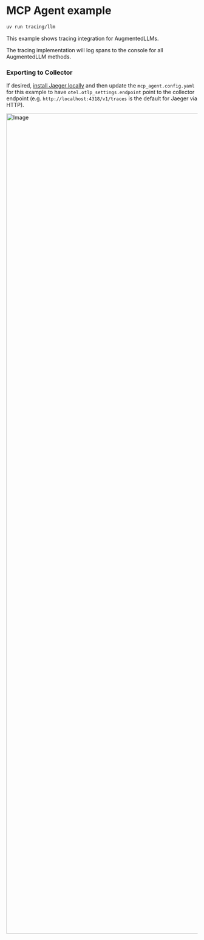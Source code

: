 # MCP Agent example

```bash
uv run tracing/llm
```

This example shows tracing integration for AugmentedLLMs.

The tracing implementation will log spans to the console for all AugmentedLLM methods.

### Exporting to Collector

If desired, [install Jaeger locally](https://www.jaegertracing.io/docs/2.5/getting-started/) and then update the `mcp_agent.config.yaml` for this example to have `otel.otlp_settings.endpoint` point to the collector endpoint (e.g. `http://localhost:4318/v1/traces` is the default for Jaeger via HTTP).

<img width="2160" alt="Image" src="https://github.com/user-attachments/assets/f2d1cedf-6729-4ce1-9530-ec9d5653103d" />
